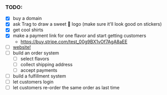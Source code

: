 ### TODO:

 - [x] buy a domain
 - [x] ask Trag to draw a sweet 🍦 logo (make sure it'll look good on stickers)
 - [x] get cool shirts
 - [x] make a payment link for one flavor and start getting customers
   - https://buy.stripe.com/test_00g9BX1vOf7AgA8aEE
 - [ ] [website!](./steps/01-website.md)
 - [ ] build an order system
   - [ ] select flavors
   - [ ] collect shipping address
   - [ ] accept payments
 - [ ] build a fulfillment system
 - [ ] let customers login
 - [ ] let customers re-order the same order as last time
